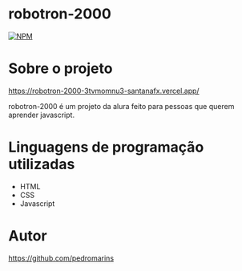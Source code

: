 # robotron-2000

[![NPM](https://img.shields.io/npm/l/react)](https://github.com/santanafx/robotron-2000/blob/projeto_inicial/LICENSE) 

# Sobre o projeto

https://robotron-2000-3tvmomnu3-santanafx.vercel.app/

robotron-2000 é um projeto da alura feito para pessoas que querem aprender javascript.

# Linguagens de programação utilizadas
- HTML
- CSS
- Javascript

# Autor

https://github.com/pedromarins


